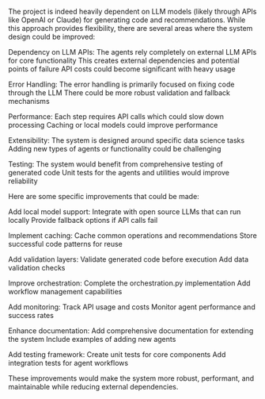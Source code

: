 The project is indeed heavily dependent on LLM models (likely through APIs like OpenAI or Claude) for generating code and recommendations. While this approach provides flexibility, there are several areas where the system design could be improved:

Dependency on LLM APIs:
The agents rely completely on external LLM APIs for core functionality
This creates external dependencies and potential points of failure
API costs could become significant with heavy usage

Error Handling:
The error handling is primarily focused on fixing code through the LLM
There could be more robust validation and fallback mechanisms

Performance:
Each step requires API calls which could slow down processing
Caching or local models could improve performance

Extensibility:
The system is designed around specific data science tasks
Adding new types of agents or functionality could be challenging

Testing:
The system would benefit from comprehensive testing of generated code
Unit tests for the agents and utilities would improve reliability

Here are some specific improvements that could be made:

Add local model support:
Integrate with open source LLMs that can run locally
Provide fallback options if API calls fail

Implement caching:
Cache common operations and recommendations
Store successful code patterns for reuse

Add validation layers:
Validate generated code before execution
Add data validation checks

Improve orchestration:
Complete the orchestration.py implementation
Add workflow management capabilities

Add monitoring:
Track API usage and costs
Monitor agent performance and success rates

Enhance documentation:
Add comprehensive documentation for extending the system
Include examples of adding new agents

Add testing framework:
Create unit tests for core components
Add integration tests for agent workflows

These improvements would make the system more robust, performant, and maintainable while reducing external dependencies.